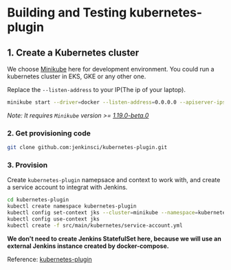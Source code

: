 # Building and Testing kubernetes-plugin

## 1. Create a Kubernetes cluster

We choose [Minikube](https://minikube.sigs.k8s.io/docs/) here for development
environment. You could run a kubernetes cluster in EKS, GKE or any other one.

Replace the `--listen-address` to your IP(The ip of your laptop).

```bash
minikube start --driver=docker --listen-address=0.0.0.0 --apiserver-ips=192.168.1.2 --ports=8443:8443
```

*Note: It requires `Minikube` version >= [1.19.0-beta.0](https://github.com/kubernetes/minikube/blob/master/CHANGELOG.md#version-1190-beta0---2021-04-05)*

### 2. Get provisioning code

```bash
git clone github.com:jenkinsci/kubernetes-plugin.git
```

### 3. Provision

Create `kubernetes-plugin` namepsace and context to work with, and create a
service account to integrat with Jenkins.

```bash
cd kubernetes-plugin
kubectl create namespace kubernetes-plugin
kubectl config set-context jks --cluster=minikube --namespace=kubernetes-plugin --user=minikube
kubectl config use-context jks
kubectl create -f src/main/kubernetes/service-account.yml
```

**We don't need to create Jenkins StatefulSet here, because we will use an
external Jenkins instance created by docker-compose.**

Reference: [kubernetes-plugin](https://plugins.jenkins.io/kubernetes/)
